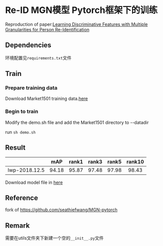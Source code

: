 # Re-ID MGN模型 Pytorch框架下的训练
Reproduction of paper:[Learning Discriminative Features with Multiple Granularities for Person Re-Identification](https://arxiv.org/abs/1804.01438v1)

## Dependencies

环境配置见`requirements.txt`文件

## Train

### Prepare training data

Download Market1501 training data.[here](http://www.liangzheng.org/Project/project_reid.html)

### Begin to train

Modify the demo.sh file and add the Market1501 directory to --datadir

run `sh demo.sh`

##  Result

|  | mAP | rank1 | rank3 | rank5 | rank10 |
| :------: | :------: | :------: | :------: | :------: | :------: |
|lwp-2018.12.5| 94.18 | 95.87 | 97.48 | 97.98 | 98.43 |

Download model file in [here](https://pan.baidu.com/s/1DbZsT16yIITTkmjRW1ifWQ)

## Reference

fork of https://github.com/seathiefwang/MGN-pytorch

## Remark

需要在utils文件夹下新建一个空的`__init__.py`文件
